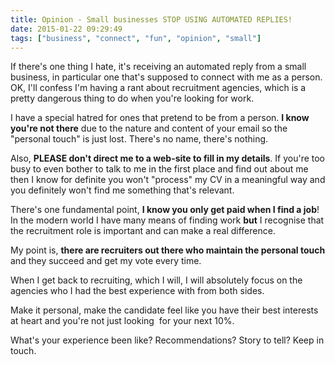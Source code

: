 ```yaml
---
title: Opinion - Small businesses STOP USING AUTOMATED REPLIES!
date: 2015-01-22 09:29:49
tags: ["business", "connect", "fun", "opinion", "small"]
---
```


If there's one thing I hate, it's receiving an automated reply from a
small business, in particular one that's supposed to connect with me as
a person. OK, I'll confess I'm having a rant about recruitment agencies,
which is a pretty dangerous thing to do when you're looking for work.

I have a special hatred for ones that pretend to be from a person. **I
know you're not there** due to the nature and content of your email so
the "personal touch" is just lost. There's no name, there's nothing.

Also, **PLEASE don't direct me to a web-site to fill in my details**. If
you're too busy to even bother to talk to me in the first place and find
out about me then I know for definite you won't "process" my CV in a
meaningful way and you definitely won't find me something that's
relevant.

There's one fundamental point, **I know you only get paid when I find a
job**! In the modern world I have many means of finding work **but** I
recognise that the recruitment role is important and can make a real
difference.

My point is, **there are recruiters out there who maintain the personal
touch** and they succeed and get my vote every time.

When I get back to recruiting, which I will, I will absolutely focus on
the agencies who I had the best experience with from both sides.

Make it personal, make the candidate feel like you have their best
interests at heart and you're not just looking  for your next 10%.

What's your experience been like? Recommendations? Story to tell? Keep
in touch.

